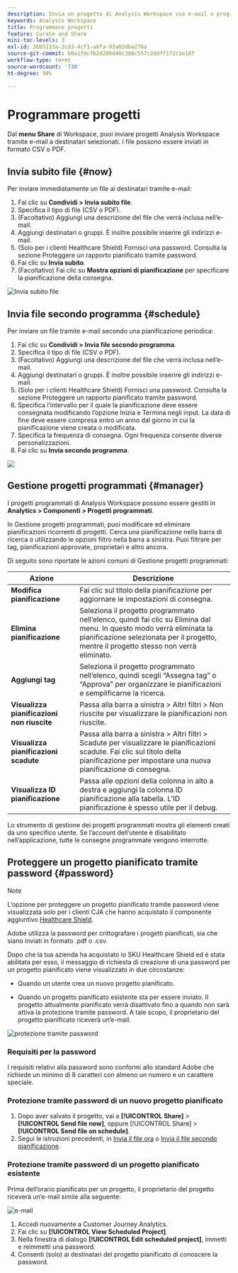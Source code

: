 ```yaml
---
description: Invia un progetto di Analysis Workspace via e-mail o programmane la consegna.
keywords: Analysis Workspace
title: Programmare progetti
feature: Curate and Share
mini-toc-levels: 3
exl-id: 36b5133a-2cd3-4cf1-a6fa-93a02dba276a
source-git-commit: b0a1fdcfb2d200d40c308c557c2ddff172c1e18f
workflow-type: tm+mt
source-wordcount: '730'
ht-degree: 98%

---
```


# Programmare progetti

Dal **menu Share** di Workspace, puoi inviare progetti Analysis Workspace tramite e-mail a destinatari selezionati. I file possono essere inviati in formato CSV o PDF.

## Invia subito file {#now}

Per inviare immediatamente un file ai destinatari tramite e-mail:

1. Fai clic su **Condividi > Invia subito file**.
1. Specifica il tipo di file (CSV o PDF).
1. (Facoltativo) Aggiungi una descrizione del file che verrà inclusa nell’e-mail.
1. Aggiungi destinatari o gruppi. È inoltre possibile inserire gli indirizzi e-mail.
1. (Solo per i clienti Healthcare Shield) Fornisci una password. Consulta la sezione Proteggere un rapporto pianificato tramite password.
1. Fai clic su **Invia subito**.
1. (Facoltativo) Fai clic su **Mostra opzioni di pianificazione** per specificare la pianificazione della consegna.

![Invia subito file](assets/send-file-no-scheduling-options.JPG)

## Invia file secondo programma {#schedule}

Per inviare un file tramite e-mail secondo una pianificazione periodica:

1. Fai clic su **Condividi > Invia file secondo programma**.
1. Specifica il tipo di file (CSV o PDF).
1. (Facoltativo) Aggiungi una descrizione del file che verrà inclusa nell’e-mail.
1. Aggiungi destinatari o gruppi. È inoltre possibile inserire gli indirizzi e-mail.
1. (Solo per i clienti Healthcare Shield) Fornisci una password. Consulta la sezione Proteggere un rapporto pianificato tramite password.
1. Specifica l’intervallo per il quale la pianificazione deve essere consegnata modificando l’opzione Inizia e Termina negli input. La data di fine deve essere compresa entro un anno dal giorno in cui la pianificazione viene creata o modificata.
1. Specifica la frequenza di consegna. Ogni frequenza consente diverse personalizzazioni.
1. Fai clic su **Invia secondo programma**.

![](assets/send-file.JPG)

## Gestione progetti programmati {#manager}

I progetti programmati di Analysis Workspace possono essere gestiti in **Analytics > Componenti > Progetti programmati**.

In Gestione progetti programmati, puoi modificare ed eliminare pianificazioni ricorrenti di progetti. Cerca una pianificazione nella barra di ricerca o utilizzando le opzioni filtro nella barra a sinistra. Puoi filtrare per tag, pianificazioni approvate, proprietari e altro ancora.

Di seguito sono riportate le azioni comuni di Gestione progetti programmati:

| Azione | Descrizione |
|---|---|
| **Modifica pianificazione** | Fai clic sul titolo della pianificazione per aggiornare le impostazioni di consegna. |
| **Elimina pianificazione** | Seleziona il progetto programmato nell’elenco, quindi fai clic su Elimina dal menu. In questo modo verrà eliminata la pianificazione selezionata per il progetto, mentre il progetto stesso non verrà eliminato. |
| **Aggiungi tag** | Seleziona il progetto programmato nell’elenco, quindi scegli “Assegna tag” o “Approva” per organizzare le pianificazioni e semplificarne la ricerca. |
| **Visualizza pianificazioni non riuscite** | Passa alla barra a sinistra > Altri filtri > Non riuscite per visualizzare le pianificazioni non riuscite. |
| **Visualizza pianificazioni scadute** | Passa alla barra a sinistra > Altri filtri > Scadute per visualizzare le pianificazioni scadute. Fai clic sul titolo della pianificazione per impostare una nuova pianificazione di consegna. |
| **Visualizza ID pianificazione** | Passa alle opzioni della colonna in alto a destra e aggiungi la colonna ID pianificazione alla tabella. L’ID pianificazione è spesso utile per il debug. |

Lo strumento di gestione dei progetti programmati mostra gli elementi creati da uno specifico utente. Se l’account dell’utente è disabilitato nell’applicazione, tutte le consegne programmate vengono interrotte.

## Proteggere un progetto pianificato tramite password {#password}

>[!NOTE]
>
>L’opzione per proteggere un progetto pianificato tramite password viene visualizzata solo per i clienti CJA che hanno acquistato il componente aggiuntivo [Healthcare Shield](https://experienceleague.adobe.com/docs/blueprints-learn/architecture/vertical-blueprints/healthcare-vertical.html%3Flang%3Den).

Adobe utilizza la password per crittografare i progetti pianificati, sia che siano inviati in formato .pdf o .csv.

Dopo che la tua azienda ha acquistato lo SKU Healthcare Shield ed è stata abilitata per esso, il messaggio di richiesta di creazione di una password per un progetto pianificato viene visualizzato in due circostanze:

* Quando un utente crea un nuovo progetto pianificato.

* Quando un progetto pianificato esistente sta per essere inviato. Il progetto attualmente pianificato verrà disattivato fino a quando non sarà attiva la protezione tramite password. A tale scopo, il proprietario del progetto pianificato riceverà un’e-mail.

![protezione tramite password](assets/password.png)

### Requisiti per la password

I requisiti relativi alla password sono conformi allo standard Adobe che richiede un minimo di 8 caratteri con almeno un numero e un carattere speciale.

### Protezione tramite password di un nuovo progetto pianificato

1. Dopo aver salvato il progetto, vai a **[!UICONTROL Share]** > **[!UICONTROL Send file now]**, oppure [!UICONTROL Share] > **[!UICONTROL Send file on schedule]**.
1. Segui le istruzioni precedenti, in [Invia il file ora](https://experienceleague.adobe.com/docs/analytics-platform/using/cja-workspace/curate-share/t-schedule-report.html?lang=it#now) o [Invia il file secondo pianificazione](https://experienceleague.adobe.com/docs/analytics-platform/using/cja-workspace/curate-share/t-schedule-report.html?lang=it#schedule).

### Protezione tramite password di un progetto pianificato esistente

Prima dell’orario pianificato per un progetto, il proprietario del progetto riceverà un’e-mail simile alla seguente:

![e-mail](assets/email-password.png)

1. Accedi nuovamente a Customer Journey Analytics.
1. Fai clic su **[!UICONTROL View Scheduled Project]**.
1. Nella finestra di dialogo **[!UICONTROL Edit scheduled project]**, immetti e reimmetti una password.
1. Consenti (solo) ai destinatari del progetto pianificato di conoscere la password.


